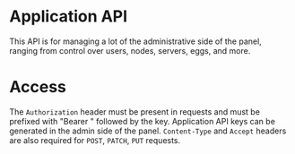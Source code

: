 # Application API
This API is for managing a lot of the administrative side of the panel, ranging from control over users, nodes, servers, eggs, and more.

# Access
The `Authorization` header must be present in requests and must be prefixed with "Bearer " followed by the key. Application API keys can be generated in the admin side of the panel. `Content-Type` and `Accept` headers are also required for `POST`, `PATCH`, `PUT` requests.
